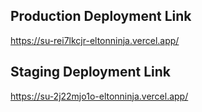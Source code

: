 ## Production Deployment Link
https://su-rei7lkcjr-eltonninja.vercel.app/

## Staging Deployment Link
https://su-2j22mjo1o-eltonninja.vercel.app/